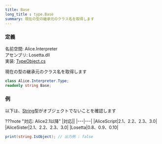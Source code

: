 ```yaml
---
title: Base
long_title : type.Base
summary: 現在の型の継承元のクラス名を取得します
---
```


### 定義
名前空間: Alice.Interpreter<br/>
アセンブリ: Losetta.dll<br/>
実装: [TypeObject.cs](https://github.com/WSOFT-Project/Losetta/blob/master/Losetta/Objects/TypeObject.cs)

現在の型の継承元のクラス名を取得します

```cs title="AliceScript"
class Alice.Interpreter.Type;
readonly string Base;
```

### 例
以下は、[String](../../../string/index.md)型がオブジェクトでないことを確認します

???note "対応: Alice2.1以降"
    |対応||
    |---|---|
    |AliceScript|2.1、2.2、2.3、3.0|
    |AliceSister|2.1、2.2、2.3、3.0|
    |Losetta|0.8、0.9、0.10|

```cs title="AliceScript"
print(string.IsObject); // 出力例 : false
```
